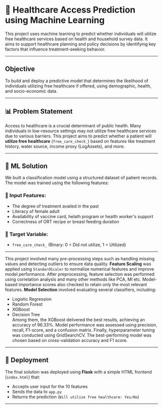 # 🏥 Healthcare Access Prediction using Machine Learning
This project uses machine learning to predict whether individuals will utilize free healthcare services based on health and household survey data. It aims to support healthcare planning and policy decisions by identifying key factors that influence treatment-seeking behavior.

-------
## Objective
To build and deploy a predictive model that determines the likelihood of individuals utilizing free healthcare if offered, using demographic, health, and socio-economic data.

----
## 📊 Problem Statement
Access to healthcare is a crucial determinant of public health. Many individuals in low-resource settings may not utilize free healthcare services due to various barriers. This project aims to predict whether a patient will **utilize free healthcare** (`free_care_check_`) based on features like treatment history, water source, income proxy (LogAssets), and more.

------
## 🧠 ML Solution
We built a classification model using a structured dataset of patient records. The model was trained using the following features:
### 🔢 Input Features:
- The degree of treatment availed in the past
- Literacy of female adult
- Availability of vaccine card, helath program or health worker's support
- Correctness of ORT recipe or breast feeding duration
### 🎯 Target Variable:
- `free_care_check_` (Binary: 0 = Did not utilize, 1 = Utilized)
---
This project involved many pre-processing steps such as handling missing values and detecting outliers to ensure data quality.
**Feature Scaling** was applied using `StandardScaler` to normalize numerical features and improve model performance.
After preprocessing, feature selection was performed using correlation analysis and many other methods like PCA, MI etc. Model-based importance scores also checked to retain only the most relevant features. 
**Model Selection** involved evaluating several classifiers, including:
  - Logistic Regression
  - Random Forest
  - XGBoost
  - Decision Tree<br>
Among them, the XGBoost delivered the best results, achieving an accuracy of 96.33%.
Model performance was assessed using precision, recall, F1-score, and a confusion matrix.
Finally, hyperparameter tuning was conducted using GridSearchCV.
The best-performing model was chosen based on cross-validation accuracy and F1 score.
---
## 🚀 Deployment

The final solution was deployed using **Flask** with a simple HTML frontend (`index.html`) that:
- Accepts user input for the 10 features
- Sends the data to `app.py`
- Returns the prediction (`Will utilize free healthcare: Yes/No`)
---

